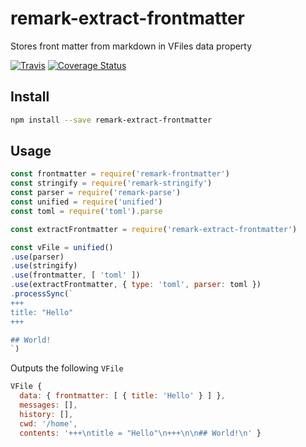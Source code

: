 # remark-extract-frontmatter
Stores front matter from markdown in VFiles data property

[![Travis](https://img.shields.io/travis/mrzmmr/remark-extract-frontmatter.svg)](https://travis-ci.org/mrzmmr/remark-extract-frontmatter)
[![Coverage
Status](https://coveralls.io/repos/github/mrzmmr/remark-extract-frontmatter/badge.svg?branch=master)](https://coveralls.io/github/mrzmmr/remark-extract-frontmatter?branch=master)

## Install

```sh
npm install --save remark-extract-frontmatter
```

## Usage

```js
const frontmatter = require('remark-frontmatter')
const stringify = require('remark-stringify')
const parser = require('remark-parse')
const unified = require('unified')
const toml = require('toml').parse

const extractFrontmatter = require('remark-extract-frontmatter')

const vFile = unified()
.use(parser)
.use(stringify)
.use(frontmatter, [ 'toml' ])
.use(extractFrontmatter, { type: 'toml', parser: toml })
.processSync(`
+++
title: "Hello"
+++

## World!
`)
```

Outputs the following `VFile`

```js
VFile {
  data: { frontmatter: [ { title: 'Hello' } ] },
  messages: [],
  history: [],
  cwd: '/home',
  contents: '+++\ntitle = "Hello"\n+++\n\n## World!\n' }
```
